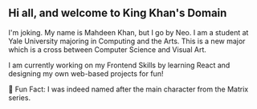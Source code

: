 ## Hi all, and welcome to King Khan's Domain
I'm joking. My name is Mahdeen Khan, but I go by Neo. I am a student at Yale University majoring in Computing and the Arts. This is a new major which is a cross between Computer Science and Visual Art.

I am currently working on my Frontend Skills by learning React and designing my own web-based projects for fun!

🎥 Fun Fact: I was indeed named after the main character from the Matrix series.

<!--
**MrSuperNero/MrSuperNero** is a ✨ _special_ ✨ repository because its `README.md` (this file) appears on your GitHub profile.

Here are some ideas to get you started:

- 🔭 I’m currently working on ...
- 🌱 I’m currently learning ...
- 👯 I’m looking to collaborate on ...
- 🤔 I’m looking for help with ...
- 💬 Ask me about ...
- 📫 How to reach me: ...
- 😄 Pronouns: ...
- ⚡ Fun fact: ...
-->

